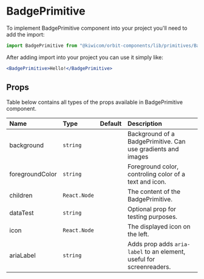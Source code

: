 # BadgePrimitive

To implement BadgePrimitive component into your project you'll need to add the import:

```jsx
import BadgePrimitive from "@kiwicom/orbit-components/lib/primitives/BadgePrimitive";
```

After adding import into your project you can use it simply like:

```jsx
<BadgePrimitive>Hello!</BadgePrimitive>
```

## Props

Table below contains all types of the props available in BadgePrimitive component.

| Name            | Type         | Default | Description                                                          |
| :-------------- | :----------- | :------ | :------------------------------------------------------------------- |
| background      | `string`     |         | Background of a BadgePrimitive. Can use gradients and images         |
| foregroundColor | `string`     |         | Foreground color, controling color of a text and icon.               |
| children        | `React.Node` |         | The content of the BadgePrimitive.                                   |
| dataTest        | `string`     |         | Optional prop for testing purposes.                                  |
| icon            | `React.Node` |         | The displayed icon on the left.                                      |
| ariaLabel       | `string`     |         | Adds prop adds `aria-label` to an element, useful for screenreaders. |
